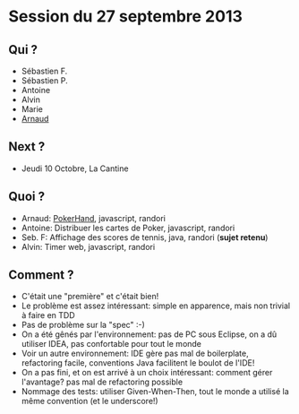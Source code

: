 # Session du 27 septembre 2013

## Qui ?

* Sébastien F.
* Sébastien P.
* Antoine
* Alvin
* Marie
* [Arnaud](http://github.com/abailly)

## Next ?

* Jeudi 10 Octobre, La Cantine

## Quoi ?

* Arnaud: [PokerHand](), javascript, randori
* Antoine: Distribuer les cartes de Poker, javascript, randori
* Seb. F: Affichage des scores de tennis, java, randori (**sujet retenu**)
* Alvin: Timer web, javascript, randori

## Comment ?

* C'était une "première" et c'était bien!
* Le problème est assez intéressant: simple en apparence, mais non trivial à faire en TDD
* Pas de problème sur la "spec" :-)
* On a été gênés par l'environnement: pas de PC sous Eclipse, on a dû utiliser IDEA, pas confortable pour tout le monde
* Voir un autre environnement: IDE gère pas mal de boilerplate, refactoring facile, conventions Java facilitent le boulot de l'IDE!
* On a pas fini, et on est arrivé à un choix intéressant: comment gérer l'avantage? pas mal de refactoring possible
* Nommage des tests: utiliser Given-When-Then, tout le monde a utilisé la même convention (et le underscore!)

